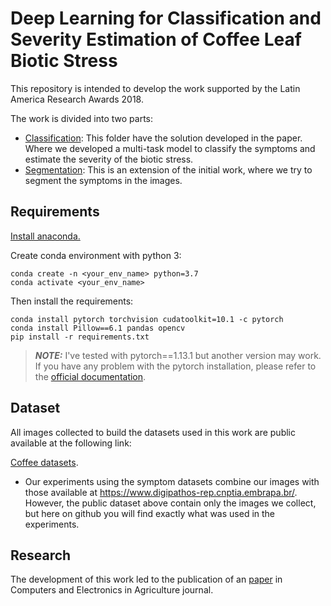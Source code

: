 # Deep Learning for Classification and Severity Estimation of Coffee Leaf Biotic Stress

This repository is intended to develop the work supported by the Latin America Research Awards 2018.

The work is divided into two parts:

* [Classification](classification/README.md): This folder have the solution developed in the paper. Where we developed a multi-task model to classify the symptoms and estimate the severity of the biotic stress.
* [Segmentation](segmentation/README.md): This is an extension of the initial work, where we try to segment the symptoms in the images.

## Requirements

[Install anaconda.](https://docs.anaconda.com/anaconda/install/)

Create conda environment with python 3:
```
conda create -n <your_env_name> python=3.7
conda activate <your_env_name>
```

Then install the requirements:
```
conda install pytorch torchvision cudatoolkit=10.1 -c pytorch
conda install Pillow==6.1 pandas opencv
pip install -r requirements.txt
```

> **_NOTE:_**  I've tested with pytorch==1.13.1 but another version may work. If you have any problem with the pytorch installation, please refer to the [official documentation](https://pytorch.org/).

## Dataset

All images collected to build the datasets used in this work are public available at the following link:

[Coffee datasets](https://drive.google.com/open?id=15YHebAGrx1Vhv8-naave-R5o3Uo70jsm).

* Our experiments using the symptom datasets combine our images with those available at https://www.digipathos-rep.cnptia.embrapa.br/. However, the public dataset above contain only the images we collect, but here on github you will find exactly what was used in the experiments.

## Research

The development of this work led to the publication of an [paper](https://www.sciencedirect.com/science/article/pii/S0168169919313225) in Computers and Electronics in Agriculture journal.